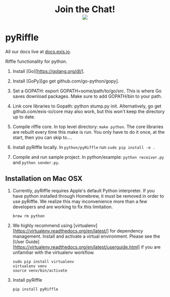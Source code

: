 <div align="center">
    <h1>Join the Chat!
    <br>
    <a href="http://slack.exis.io"><img src="http://slack.exis.io/badge.svg"></a>
    </h3>
</div>

# pyRiffle

All our docs live at [docs.exis.io](http://docs.exis.io). 

Riffle functionality for python. 

1. Install [Go][https://golang.org/dl/].

2. Install [GoPy][go get github.com/go-python/gopy].

3. Set a GOPATH: export GOPATH=some/path/to/go/src. This is where Go saves download packages. Make sure to add GOPATH/bin to your path. 

4. Link core libraries to Gopath: python stump.py init. Alternatively, go get github.com/exis-io/core may also work, but this won't keep the directory up to date.

5. Compile riffle core. In top level directory: `make python`. The core libraries are rebuilt every time this make is run. You only have to do it once, at the start, then you can skip to....

6. Install pyRiffle locally. In `python/pyRiffle` run `sudo pip install -e .`

7. Compile and run sample project. In python/example: `python receiver.py` and `python sender.py`.


## Installation on Mac OSX

1. Currently, pyRiffle requires Apple's default Python interpreter.  If you have python installed through Homebrew, it must be removed in order to use pyRiffle.  We realize this may inconvenience more than a few developers and are working to fix this limitation.

    `brew rm python`

2. We highly recommend using [virtualenv][https://virtualenv.readthedocs.org/en/latest/] for dependency management.  Install and activate a virtual environment.  Please see the [User Guide][https://virtualenv.readthedocs.org/en/latest/userguide.html] if you are unfamiliar with the virtualenv workflow.

    ```
    sudo pip install virtualenv
    virtualenv venv
    source venv/bin/activate
    ```

3. Install pyRiffle

    `pip install pyRiffle`
